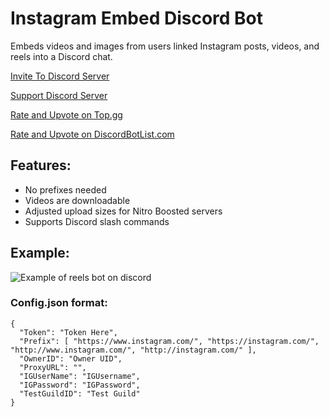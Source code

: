 # Instagram Embed Discord Bot
Embeds videos and images from users linked Instagram posts, videos, and reels into a Discord chat.

[Invite To Discord Server](https://link.mcshane.systems/reelsbotinvite)

[Support Discord Server](https://discord.gg/6K3tdsYd6J)

[Rate and Upvote on Top.gg](https://top.gg/bot/815695225678463017)

[Rate and Upvote on DiscordBotList.com](https://discord.ly/instagram-embed)

## Features:
- No prefixes needed
- Videos are downloadable
- Adjusted upload sizes for Nitro Boosted servers
- Supports Discord slash commands

## Example: 
![Example of reels bot on discord](https://github.com/bman46/Instagram-Reels-Bot/raw/master/Example.png)

### Config.json format:
```
{
  "Token": "Token Here",
  "Prefix": [ "https://www.instagram.com/", "https://instagram.com/", "http://www.instagram.com/", "http://instagram.com/" ],
  "OwnerID": "Owner UID",
  "ProxyURL": "",
  "IGUserName": "IGUsername",
  "IGPassword": "IGPassword",
  "TestGuildID": "Test Guild"
}
```

